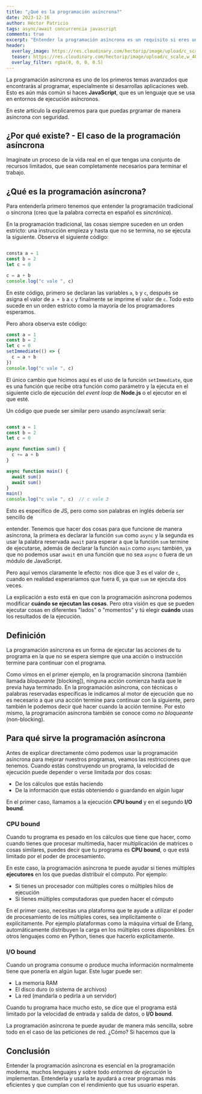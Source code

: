 ```yaml
---
title: "¿Qué es la programación asíncrona?"
date: 2023-12-16
author: Héctor Patricio
tags: async/await concurrencia javascript
comments: true
excerpt: "Entender la programación asíncrona es un requisito si eres un desarrollador de software que quiere sacar el mejor rendimiento de una computadora, hablemos de qué es y cómo dominarla."
header:
  overlay_image: https://res.cloudinary.com/hectorip/image/upload/c_scale,w_1400/v1702917369/artisanalphoto-MJcb7ZhNeUA-unsplash_s6toxn.jpg
  teaser: https://res.cloudinary.com/hectorip/image/upload/c_scale,w_400/v1702917369/artisanalphoto-MJcb7ZhNeUA-unsplash_s6toxn.jpg
  overlay_filter: rgba(0, 0, 0, 0.5)
---
```


La programación asíncrona es uno de los primeros temas avanzados que encontrarás
al programar, especialmente si desarrollas aplicaciones web. Esto es aún más
común si haces **JavaScript**, que es un lenguaje que se usa en entornos de
ejecución asíncronos.

En este artículo la explicaremos para que puedas prgramar de manera asíncrona
con seguridad.

## ¿Por qué existe? - El caso de la programación asíncrona

Imagínate un proceso de la vida real en el que tengas una conjunto de recursos
limitados, que sean completamente necesarios para terminar el trabajo.


## ¿Qué es la programación asíncrona?

Para entenderla primero tenemos que entender la programación tradicional o
síncrona (creo que la palabra correcta en español es _sincrónica_).

En la programación tradicional, las cosas siempre suceden en un orden estricto:
una instrucción empieza y hasta que no se termina, no se ejecuta la siguiente.
Observa el siguiente código:

```js

consta a = 1
const b = 2
let c = 0

c = a + b
console.log("c vale ", c)
```

En este código, primero se declaran las variables `a`, `b` y `c`, después se
asigna el valor de `a + b` a `c` y finalmente se imprime el valor de `c`. Todo
esto sucede en un orden estricto como la mayoría de los programadores esperamos.

Pero ahora observa este código:

```js
const a = 1
const b = 2
let c = 0
setImmediate(() => {
  c = a + b
})
console.log("c vale ", c)
```

El único cambio que hicimos aquí es el uso de la función `setImmediate`, que es
una función que recibe otra función como parámetro y la ejecuta en el siguiente
ciclo de ejecución del _event loop_ de **Node.js** o el ejecutor en el que esté.

Un código que puede ser similar pero usando async/await sería:

```js

const a = 1
const b = 2
let c = 0

async function sum() {
  c += a + b
}

async function main() {
  await sum()
  await sum()
}
main()
console.log("c vale ", c)  // c vale 3

```

Esto es específico de JS, pero como son palabras en inglés debería ser sencillo de

entender. Tenemos que hacer dos cosas para que funcione de manera asíncrona, la
primera es declarar la función `sum` como `async` y la segunda es usar la palabra
reservada `await` para esperar a que la función `sum` termine de ejecutarse, además
de declarar la función `main` como `async` también, ya que no podemos usar `await`
en una función que no sea `async` o fuera de un módulo de JavaScript.

Pero aquí vemos claramente le efecto: nos dice que 3 es el valor de `c`, cuando en
realidad esperaríamos que fuera 6, ya que `sum` se ejecuta dos veces.

La explicación a esto está en que con la programación asíncrona podemos modificar
**cuándo se ejecutan las cosas**. Pero otra visión es que se pueden ejecutar cosas
en diferentes "lados" o "momentos" y tú elegir **cuándo** usas los resultados de
la ejecución.

## Definición

La programación asíncrona es un forma de ejecutar las acciones de tu programa en
la que no se espera siempre que una acción o instrucción termine para continuar
con el programa.

Como vimos en el primer ejemplo, en la programación síncrona (también llamada
_bloqueante_ [blocking]), ninguna acción comienza hasta que le previa haya terminado.
En la programación asíncrona, con técnicas o palabras reservadas específicas le
indicamos al motor de ejecución que no es necesario a que una acción termine para
continuar con la siguiente, pero también le podemos decir qué hacer cuando la
acción termine. Por esto mismo, la programación asíncrona también se conoce como
_no bloqueante_ (non-blocking).

## Para qué sirve la programación asíncrona

Antes de explicar directamente cómo podemos usar la programación asíncrona para
mejorar nuestros programas, veamos las restricciones que tenemos. Cuando estás
construyendo un programa, la velocidad de ejecución puede depender o verse
limitada por dos cosas:

- De los cálculos que estás haciendo
- De la información que estás obteniendo o guardando en algún lugar

En el primer caso, llamamos a la ejecución **CPU bound** y en el segundo **I/O bound**.

### CPU bound

Cuando tu programa es pesado en los cálculos que tiene que hacer, como cuando
tienes que procesar multimedia, hacer multiplicación de matrices o cosas
similares, puedes decir que tu programa es **CPU bound**, o que está limitado por
el poder de procesamiento.

En este caso, la programación asíncrona te puede ayudar si tienes múltiples
**ejecutores** en los que puedas distribuir el cómputo. Por ejemplo:

- Si tienes un procesador con múltiples cores o múltiples hilos de ejecución
- Si tienes múltiples computadoras que pueden hacer el cómputo

En el primer caso, necesitas una plataforma que te ayude a utilizar el poder
de procesamiento de los múltiples cores, sea implícitamente o explícitamente. Por
ejemplo plataformas como la máquina virtual de Erlang, automáticamente distribuyen
la carga en los múltiples cores disponibles. En otros lenguajes como en Python,
tienes que hacerlo explícitamente.

### I/O bound

Cuando un programa consume o produce mucha información normalmente tiene que
ponerla en algún lugar. Este lugar puede ser:

- La memoria RAM
- El disco duro (o sistema de archivos)
- La red (mandarla o pedirla a un servidor)

Cuando tu programa hace mucho esto, se dice que el programa está limitado por la
velocidad de entrada y salida de datos, o **I/O bound**.

La programación asíncrona te puede ayudar de manera más sencilla, sobre todo en
el caso de las peticiones de red. ¿Cómo? Si hacemos que la

## Conclusión

Entender la programación asíncrona es esencial en la programación moderna, muchos
lenguajes y sobre todo _entornos de ejecución_ lo implementan. Entenderla y usarla
te ayudará a crear programas más eficientes y que cumplan con el rendimiento que
tus usuario esperan.
